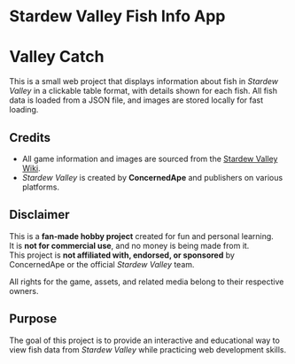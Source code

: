 # Stardew Valley Fish Info App
# Valley Catch

This is a small web project that displays information about fish in *Stardew Valley* in a clickable table format, with details shown for each fish. All fish data is loaded from a JSON file, and images are stored locally for fast loading.

## Credits

- All game information and images are sourced from the [Stardew Valley Wiki](https://stardewvalleywiki.com/Stardew_Valley_Wiki).  
- *Stardew Valley* is created by **ConcernedApe** and publishers on various platforms.

## Disclaimer

This is a **fan-made hobby project** created for fun and personal learning.  
It is **not for commercial use**, and no money is being made from it.  
This project is **not affiliated with, endorsed, or sponsored** by ConcernedApe or the official *Stardew Valley* team.  

All rights for the game, assets, and related media belong to their respective owners.

## Purpose

The goal of this project is to provide an interactive and educational way to view fish data from *Stardew Valley* while practicing web development skills.